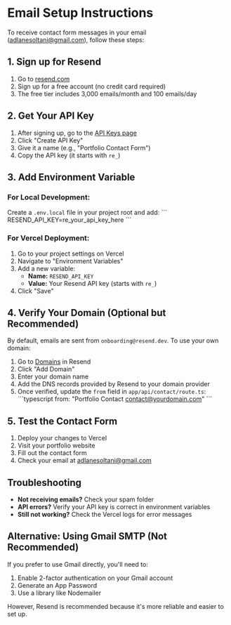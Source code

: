 # Email Setup Instructions

To receive contact form messages in your email (adlanesoltani@gmail.com), follow these steps:

## 1. Sign up for Resend

1. Go to [resend.com](https://resend.com)
2. Sign up for a free account (no credit card required)
3. The free tier includes 3,000 emails/month and 100 emails/day

## 2. Get Your API Key

1. After signing up, go to the [API Keys page](https://resend.com/api-keys)
2. Click "Create API Key"
3. Give it a name (e.g., "Portfolio Contact Form")
4. Copy the API key (it starts with `re_`)

## 3. Add Environment Variable

### For Local Development:
Create a `.env.local` file in your project root and add:
\`\`\`
RESEND_API_KEY=re_your_api_key_here
\`\`\`

### For Vercel Deployment:
1. Go to your project settings on Vercel
2. Navigate to "Environment Variables"
3. Add a new variable:
   - **Name:** `RESEND_API_KEY`
   - **Value:** Your Resend API key (starts with `re_`)
4. Click "Save"

## 4. Verify Your Domain (Optional but Recommended)

By default, emails are sent from `onboarding@resend.dev`. To use your own domain:

1. Go to [Domains](https://resend.com/domains) in Resend
2. Click "Add Domain"
3. Enter your domain name
4. Add the DNS records provided by Resend to your domain provider
5. Once verified, update the `from` field in `app/api/contact/route.ts`:
   \`\`\`typescript
   from: "Portfolio Contact <contact@yourdomain.com>"
   \`\`\`

## 5. Test the Contact Form

1. Deploy your changes to Vercel
2. Visit your portfolio website
3. Fill out the contact form
4. Check your email at adlanesoltani@gmail.com

## Troubleshooting

- **Not receiving emails?** Check your spam folder
- **API errors?** Verify your API key is correct in environment variables
- **Still not working?** Check the Vercel logs for error messages

## Alternative: Using Gmail SMTP (Not Recommended)

If you prefer to use Gmail directly, you'll need to:
1. Enable 2-factor authentication on your Gmail account
2. Generate an App Password
3. Use a library like Nodemailer

However, Resend is recommended because it's more reliable and easier to set up.
